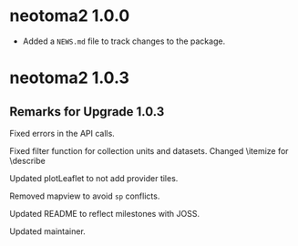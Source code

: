 # neotoma2 1.0.0

* Added a `NEWS.md` file to track changes to the package.


# neotoma2 1.0.3

## Remarks for Upgrade 1.0.3

Fixed errors in the API calls.

Fixed filter function for collection units and datasets. Changed \itemize for \describe

Updated plotLeaflet to not add provider tiles.

Removed mapview to avoid `sp` conflicts.

Updated README to reflect milestones with JOSS.

Updated maintainer.